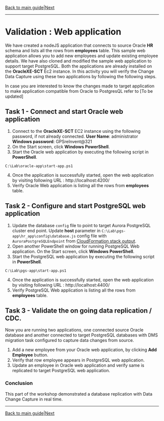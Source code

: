 ﻿[Back to main guide](../README.md)|[Next](cleanup.md)

___

# Validation : Web application 

We have created a nodeJS application that connects to source Oracle **HR** schema and lists all the rows from **employees**  table. This sample web application allows you to add new employees and update existing employee details. We have also cloned and modified the sample web application to support target PostgreSQL.   Both the applications are already installed on the **OracleXE-SCT** Ec2 instance. 
In this activity you will verify the Change Data Capture using these two applications by following the following steps. 

In case you are interested to know the changes made to target application to make application compatible from Oracle to PostgresQL refer to [To be updated]

## Task 1 - Connect and start Oracle web application
1. Connect to the **OracleXE-SCT** EC2 instance using the following password, if not already connected.
     **User Name**: administrator   
    **Windows password**: GPSreInvent@321 
2. On the Start screen, click **Windows PowerShell**. 
3. Start the Oracle web application by executing the following script in **PowerShell**.
```
C:\Lab\oracle-app\start-app.ps1

```
4.  Once the application is successfully started, open the web application by visiting following URL : http://localhost:4200/ 
5.  Verify Oracle Web application is listing all the rows from **employees** table.

## Task 2 - Configure and start PostgreSQL web application
1.  Update the database `config` file to point to target Aurora PostgreSQL cluster end point. Update **host** parameter in `C:\Lab\pgs-app\hr_app\config\database.js` config file with `AuroraPostgreSQLEndpoint` from [CloudFormation stack output](./lab-setup-verification.md#cloudformation-stack-outputs).
2. Open another PowerShell window for running PostgreSQL Web application. On the Start screen, click **Windows PowerShell**. 
3. Start the PostgreSQL web application by executing the following script in **PowerShell**.
```
C:\Lab\pgs-app\start-app.ps1

```
4.  Once the application is successfully started, open the web application by visiting following URL : http://localhost:4400/ 
5.  Verify PostgreSQL Web application is listing all the rows from **employees** table.

## Task 3 - Validate the on going data replication / CDC. 
Now you are running two applications, one connected source Oracle database and another connected to target PostgreSQL databases with DMS migration task configured to capture data changes from source.

1. Add a new employee from your Oracle web application, by clicking **Add Employee** button.
2. Verify that row employee appears in PostgreSQL web application. 
3. Update an employee in Oracle web application and verify same is replicated to target PostgreSQL web application. 

### Conclusion
This part of the workshop demonstrated a database replication with Data Change Capture in real time.

___

[Back to main guide](../README.md)|[Next](cleanup.md)